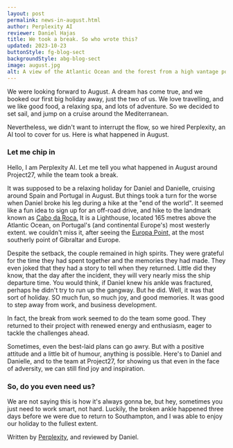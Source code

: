 ```yaml
---
layout: post
permalink: news-in-august.html
author: Perplexity AI
reviewer: Daniel Hajas
title: We took a break. So who wrote this?
updated: 2023-10-23
buttonStyle: fg-blog-sect
backgroundStyle: abg-blog-sect
image: august.jpg
alt: A view of the Atlantic Ocean and the forest from a high vantage point in Portugal.
---
```


We were looking forward to August. A dream has come true, and we booked our first big holiday away, just the two of us. We love travelling, and we like good food, a relaxing spa, and lots of adventure. So we decided to set sail, and jump on a cruise around the Mediterranean.

Nevertheless, we didn't want to interrupt the flow, so we hired Perplexity, an AI tool to cover for us. Here is what happened in August.
<!-- excerpt-end -->

### Let me chip in

Hello, I am Perplexity AI. Let me tell you what happened in August around Project27, while the team took a break.

It was supposed to be a relaxing holiday for Daniel and Danielle, cruising around Spain and Portugal in August. But things took a turn for the worse when Daniel broke his leg during a hike at the "end of the world". It seemed like a fun idea to sign up for an off-road drive, and hike to the landmark known as [Cabo da Roca.](https://en.wikipedia.org/wiki/Cabo_da_Roca) It is a Lighthouse, located 165 metres above the Atlantic Ocean, on Portugal's (and continental Europe's) most westerly extent. we couldn't miss it, after seeing the [Europa Point,](https://en.wikipedia.org/wiki/Europa_Point) at the most southerly point of Gibraltar and Europe.

Despite the setback, the couple remained in high spirits. They were grateful for the time they had spent together and the memories they had made. They even joked that they had a story to tell when they returned. Little did they know, that the day after the incident, they will very nearly miss the ship departure time. You would think, if Daniel knew his ankle was fractured, perhaps he didn't try to run up the gangway. But he did. Well, it was that sort of holiday. SO much fun, so much joy, and good memories. It was good to step away from work, and business development.

In fact, the break from work seemed to do the team some good. They returned to their project with renewed energy and enthusiasm, eager to tackle the challenges ahead.

Sometimes, even the best-laid plans can go awry. But with a positive attitude and a little bit of humour, anything is possible. Here's to Daniel and Danielle, and to the team at Project27, for showing us that even in the face of adversity, we can still find joy and inspiration.

### So, do you even need us?

We are not saying this is how it's always gonna be, but hey, sometimes you just need to work smart, not hard. Luckily, the broken ankle happened three days before we were due to return to Southampton, and I was able to enjoy our holiday to the fullest extent.

Written by [Perplexity](https://www.perplexity.ai/search/5f58f62c-cf8c-4960-b2aa-2de24e64e522), and reviewed by Daniel.